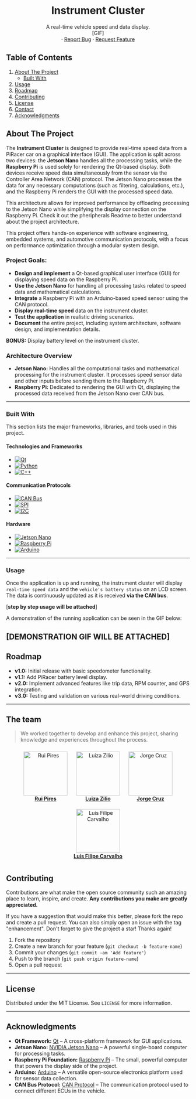 
<br />
<div align="center">
  <h1 align="center">Instrument Cluster</h1>
  <p align="center">
    A real-time vehicle speed and data display.
    <br />
    [GIF]
    <br />
    ·
    <a href="https://github.com/othneildrew/Best-README-Template/issues/new?labels=bug&template=bug-report---.md">Report Bug</a>
    ·
    <a href="https://github.com/othneildrew/Best-README-Template/issues/new?labels=enhancement&template=feature-request---.md">Request Feature</a>
  </p>
</div>

## Table of Contents
1. [About The Project](#about-the-project)
   - [Built With](#built-with)
2. [Usage](#usage)
3. [Roadmap](#roadmap)
4. [Contributing](#contributing)
5. [License](#license)
6. [Contact](#contact)
7. [Acknowledgments](#acknowledgments)

## About The Project

The **Instrument Cluster** is designed to provide real-time speed data from a PiRacer car on a graphical interface (GUI). The application is split across two devices: the **Jetson Nano** handles all the processing tasks, while the **Raspberry Pi** is used solely for rendering the Qt-based display. Both devices receive speed data simultaneously from the sensor via the Controller Area Network (CAN) protocol. The Jetson Nano processes the data for any necessary computations (such as filtering, calculations, etc.), and the Raspberry Pi renders the GUI with the processed speed data.

This architecture allows for improved performance by offloading processing to the Jetson Nano while simplifying the display connection on the Raspberry Pi. Check it out the pheripherals Readme to better understand about the project architecture.

This project offers hands-on experience with software engineering, embedded systems, and automotive communication protocols, with a focus on performance optimization through a modular system design. 

### Project Goals:
- **Design and implement** a Qt-based graphical user interface (GUI) for displaying speed data on the Raspberry Pi.
- **Use the Jetson Nano** for handling all processing tasks related to speed data and mathematical calculations.
- **Integrate** a Raspberry Pi with an Arduino-based speed sensor using the CAN protocol.
- **Display real-time speed** data on the instrument cluster.
- **Test the application** in realistic driving scenarios.
- **Document** the entire project, including system architecture, software design, and implementation details.

**BONUS:** Display battery level on the instrument cluster.

### Architecture Overview

- **Jetson Nano:** Handles all the computational tasks and mathematical processing for the instrument cluster. It processes speed sensor data and other inputs before sending them to the Raspberry Pi.
- **Raspberry Pi:** Dedicated to rendering the GUI with Qt, displaying the processed data received from the Jetson Nano over CAN bus.

---

### Built With

This section lists the major frameworks, libraries, and tools used in this project.

#### Technologies and Frameworks

- [![Qt](https://img.shields.io/badge/Qt-41CD52?style=for-the-badge&logo=qt&logoColor=white)](https://www.qt.io/)
- [![Python](https://img.shields.io/badge/Python-3776AB?style=for-the-badge&logo=python&logoColor=white)](https://www.python.org/)
- [![C++](https://img.shields.io/badge/C++-00599C?style=for-the-badge&logo=c%2B%2B&logoColor=white)](https://isocpp.org/)

#### Communication Protocols

- [![CAN Bus](https://img.shields.io/badge/CAN%20Bus-Protocol-000000?style=for-the-badge)](https://www.kvaser.com/can/)
- [![SPI](https://img.shields.io/badge/SPI-Protocol-000000?style=for-the-badge)](https://en.wikipedia.org/wiki/Serial_Peripheral_Interface)
- [![I2C](https://img.shields.io/badge/I2C-Protocol-000000?style=for-the-badge)](https://en.wikipedia.org/wiki/I%2F2C)


#### Hardware

- [![Jetson Nano](https://img.shields.io/badge/Jetson%20Nano-Developer%20Kit-76B900?style=for-the-badge&logo=nvidia&logoColor=white)](https://developer.nvidia.com/embedded/jetson-nano)
- [![Raspberry Pi](https://img.shields.io/badge/Raspberry%20Pi-C51A4A?style=for-the-badge&logo=raspberry-pi&logoColor=white)](https://www.raspberrypi.org/)
- [![Arduino](https://img.shields.io/badge/Arduino-00979D?style=for-the-badge&logo=arduino&logoColor=white)](https://www.arduino.cc/)

---

### Usage
Once the application is up and running, the instrument cluster will display `real-time speed data` and the `vehicle's battery status` on an LCD screen. The data is continuously updated as it is received **via the CAN bus**.

[**step by step usage will be attached**]

A demonstration of the running application can be seen in the GIF below:

[DEMONSTRATION GIF WILL BE ATTACHED]
---

## Roadmap

- **v1.0:** Initial release with basic speedometer functionality.
- **v1.1:** Add PiRacer battery level display.
- **v2.0:** Implement advanced features like trip data, RPM counter, and GPS integration.
- **v3.0:** Testing and validation on various real-world driving conditions.

---

## The team
> We worked together to develop and enhance this project, sharing knowledge and experiences throughout the process.

<div align="center">
  <div style="display: inline-block; text-align: center; margin: 10px;">
    <img src="https://github.com/Rui-Pedro-Pires.png?size=120" alt="Rui Pires" style="width: 120px; height: 120px; object-fit: cover;">
    <br>
    <a href="https://github.com/Rui-Pedro-Pires"><b>Rui Pires</b></a>
  </div>
  <div style="display: inline-block; text-align: center; margin: 10px;">
    <img src="https://github.com/ziliolu.png?size=120" alt="Luiza Zilio" style="width: 120px; height: 120px; object-fit: cover;">
    <br>
    <a href="https://github.com/ziliolu"><b>Luiza Zilio</b></a>
  </div>
  <div style="display: inline-block; text-align: center; margin: 10px;">
    <img src="https://github.com/mjorgecruz.png?size=120" alt="Jorge Cruz" style="width: 120px; height: 120px; object-fit: cover;">
    <br>
    <a href="https://github.com/mjorgecruz"><b>Jorge Cruz</b></a>
  </div>
  <div style="display: inline-block; text-align: center; margin: 10px;">
    <img src="https://github.com/luis-ffe.png?size=120" alt="Luis Filipe Carvalho" style="width: 120px; height: 120px; object-fit: cover;">
    <br>
    <a href="https://github.com/luis-ffe"><b>Luis Filipe Carvalho</b></a>
  </div>
</div>



## Contributing

Contributions are what make the open source community such an amazing place to learn, inspire, and create. **Any contributions you make are greatly appreciated.**

If you have a suggestion that would make this better, please fork the repo and create a pull request. You can also simply open an issue with the tag "enhancement". Don't forget to give the project a star! Thanks again!

1. Fork the repository
2. Create a new branch for your feature (`git checkout -b feature-name`)
3. Commit your changes (`git commit -am 'Add feature'`)
4. Push to the branch (`git push origin feature-name`)
5. Open a pull request

---

## License

Distributed under the MIT License. See `LICENSE` for more information.

---

## Acknowledgments

- **Qt Framework:** [Qt](https://www.qt.io/) – A cross-platform framework for GUI applications.
- **Jetson Nano:** [NVIDIA Jetson Nano](https://developer.nvidia.com/embedded/jetson-nano) – A powerful single-board computer for processing tasks.
- **Raspberry Pi Foundation:** [Raspberry Pi](https://www.raspberrypi.org/) – The small, powerful computer that powers the display side of the project.
- **Arduino:** [Arduino](https://www.arduino.cc/) – A versatile open-source electronics platform used for sensor data collection.
- **CAN Bus Protocol:** [CAN Protocol](https://www.kvaser.com/can/) – The communication protocol used to connect different ECUs in the vehicle.
